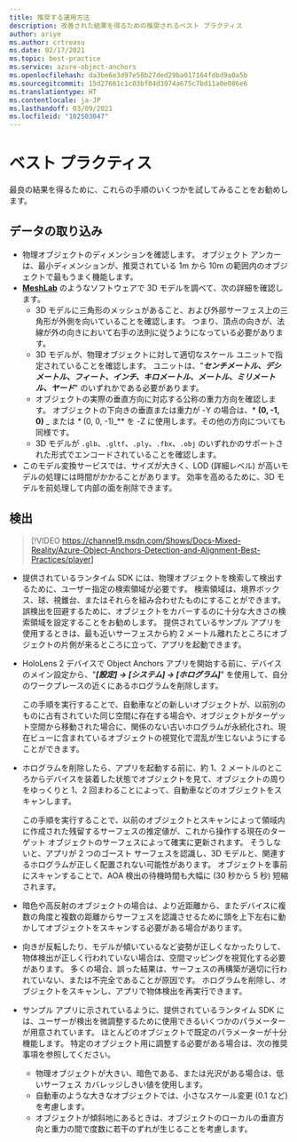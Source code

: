 ```yaml
---
title: 推奨する運用方法
description: 改善された結果を得るための推奨されるベスト プラクティス
author: ariye
ms.author: crtreasu
ms.date: 02/17/2021
ms.topic: best-practice
ms.service: azure-object-anchors
ms.openlocfilehash: da3be6e3d97e50b27ded29ba017164fdbd9a0a5b
ms.sourcegitcommit: 15d27661c1c03bf84d3974a675c7bd11a0e086e6
ms.translationtype: HT
ms.contentlocale: ja-JP
ms.lasthandoff: 03/09/2021
ms.locfileid: "102503047"
---
```

# <a name="best-practices"></a>ベスト プラクティス

最良の結果を得るために、これらの手順のいくつかを試してみることをお勧めします。

## <a name="ingestion"></a>データの取り込み

- 物理オブジェクトのディメンションを確認します。 オブジェクト アンカーは、最小ディメンションが、推奨されている 1m から 10m の範囲内のオブジェクトで最もうまく機能します。
- [**MeshLab**](https://www.meshlab.net/) のようなソフトウェアで 3D モデルを調べて、次の詳細を確認します。
  - 3D モデルに三角形のメッシュがあること、および外部サーフェス上の三角形が外側を向いていることを確認します。 つまり、頂点の向きが、法線が外の向きにおいて右手の法則に従うようになっている必要があります。
  - 3D モデルが、物理オブジェクトに対して適切なスケール ユニットで指定されていることを確認します。 ユニットは、"***センチメートル、デシメートル、フィート、インチ、キロメートル、メートル、ミリメートル、ヤード***" のいずれかである必要があります。
  - オブジェクトの実際の垂直方向に対応する公称の重力方向を確認します。 オブジェクトの下向きの垂直または重力が -Y の場合は、* **(0, -1, 0)** _ または _*_ (0, 0, -1)_** を -Z に使用します。その他の方向についても同様です。
  - 3D モデルが `.glb`、`.gltf`、`.ply`、`.fbx`、`.obj` のいずれかのサポートされた形式でエンコードされていることを確認します。
- このモデル変換サービスでは、サイズが大きく、LOD (詳細レベル) が高いモデルの処理には時間がかかることがあります。 効率を高めるために、3D モデルを前処理して内部の面を削除できます。

## <a name="detection"></a>検出

> [!VIDEO https://channel9.msdn.com/Shows/Docs-Mixed-Reality/Azure-Object-Anchors-Detection-and-Alignment-Best-Practices/player]

- 提供されているランタイム SDK には、物理オブジェクトを検索して検出するために、ユーザー指定の検索領域が必要です。 検索領域は、境界ボックス、球、視錐台、またはそれらを組み合わせたものにすることができます。 誤検出を回避するために、オブジェクトをカバーするのに十分な大きさの検索領域を設定することをお勧めします。 提供されているサンプル アプリを使用するときは、最も近いサーフェスから約 2 メートル離れたところにオブジェクトの片側が来るところに立って、アプリを起動できます。
- HoloLens 2 デバイスで Object Anchors アプリを開始する前に、デバイスのメイン設定から、"***[設定] -> [システム] -> [ホログラム]***" を使用して、自分のワークプレースの近くにあるホログラムを削除します。

  この手順を実行することで、自動車などの新しいオブジェクトが、以前別のものに占有されていた同じ空間に存在する場合や、オブジェクトがターゲット空間から移動された場合に、関係のない古いホログラムが永続化され、現在ビューに含まれているオブジェクトの視覚化で混乱が生じないようにすることができます。
- ホログラムを削除したら、アプリを起動する前に、約 1、2 メートルのところからデバイスを装着した状態でオブジェクトを見て、オブジェクトの周りをゆっくりと 1、2 回まわることによって、自動車などのオブジェクトをスキャンします。

  この手順を実行することで、以前のオブジェクトとスキャンによって領域内に作成された残留するサーフェスの推定値が、これから操作する現在のターゲット オブジェクトのサーフェスによって確実に更新されます。 そうしないと、アプリが 2 つのゴースト サーフェスを認識し、3D モデルと、関連するホログラムが正しく配置されない可能性があります。 オブジェクトを事前にスキャンすることで、AOA 検出の待機時間も大幅に (30 秒から 5 秒) 短縮されます。
- 暗色や高反射のオブジェクトの場合は、より近距離から、またデバイスに複数の角度と複数の距離からサーフェスを認識させるために頭を上下左右に動かしてオブジェクトをスキャンする必要がある場合があります。
- 向きが反転したり、モデルが傾いているなど姿勢が正しくなかったりして、物体検出が正しく行われていない場合は、空間マッピングを視覚化する必要があります。 多くの場合、誤った結果は、サーフェスの再構築が適切に行われていない、または不完全であることが原因です。 ホログラムを削除し、オブジェクトをスキャンし、アプリで物体検出を再実行できます。
- サンプル アプリに示されているように、提供されているランタイム SDK には、ユーザーが検出を微調整するために使用できるいくつかのパラメーターが用意されています。 ほとんどのオブジェクトで既定のパラメーターが十分機能します。 特定のオブジェクト用に調整する必要がある場合は、次の推奨事項を参照してください。
  - 物理オブジェクトが大きい、暗色である、または光沢がある場合は、低いサーフェス カバレッジしきい値を使用します。
  - 自動車のような大きなオブジェクトでは、小さなスケール変更 (0.1 など) を考慮します。
  - オブジェクトが傾斜地にあるときは、オブジェクトのローカルの垂直方向と重力の間で度数に若干のずれが生じることを考慮します。
